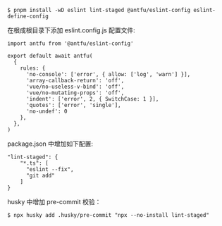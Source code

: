 ```
$ pnpm install -wD eslint lint-staged @antfu/eslint-config eslint-define-config

```

在根成根目录下添加 eslint.config.js 配置文件:

```
import antfu from '@antfu/eslint-config'

export default await antfu(
  {
    rules: {
      'no-console': ['error', { allow: ['log', 'warn'] }],
      'array-callback-return': 'off',
      'vue/no-useless-v-bind': 'off',
      'vue/no-mutating-props': 'off',
      'indent': ['error', 2, { SwitchCase: 1 }],
      'quotes': ['error', 'single'],
      'no-undef': 0
    },
  },
)

```

package.json 中增加如下配置:

```
"lint-staged": {
    "*.ts": [
      "eslint --fix",
      "git add"
    ]
}
```

husky 中增加 pre-commit 校验：
```
$ npx husky add .husky/pre-commit "npx --no-install lint-staged"

```
